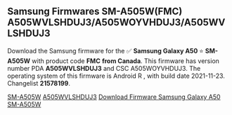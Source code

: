 <h2>Samsung Firmwares SM-A505W(FMC) A505WVLSHDUJ3/A505WOYVHDUJ3/A505WVLSHDUJ3</h2>
Download the Samsung firmware for the ✅ <strong>Samsung Galaxy A50 </strong> ⭐ <strong>SM-A505W</strong> with product code <strong>FMC</strong> <strong> from Canada</strong>. This firmware has version number PDA <strong>A505WVLSHDUJ3</strong> and CSC A505WOYVHDUJ3. The operating system of this firmware is Android R , with build date 2021-11-23. Changelist <strong>21578199</strong>.


[SM-A505W](https://samfirm.shop/samsung/model/SM-A505W)
[A505WVLSHDUJ3](https://samfirm.shop/samsung/pda/A505WVLSHDUJ3)
[Download Firmware Samsung Galaxy A50 SM-A505W](https://samfirm.shop/samsung/firmware/476959)
